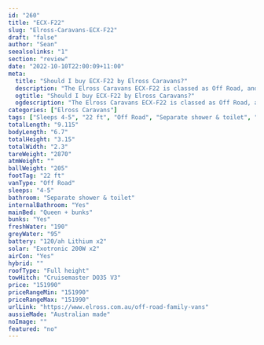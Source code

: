 ```yaml
---
id: "260"
title: "ECX-F22"
slug: "Elross-Caravans-ECX-F22"
draft: "false"
author: "Sean"
seealsolinks: "1"
section: "review"
date: "2022-10-10T22:00:09+11:00"
meta:
  title: "Should I buy ECX-F22 by Elross Caravans?"
  description: "The Elross Caravans ECX-F22 is classed as Off Road, and sleeps 4-5 people. It is Australian made and comes in at 22 ft. It generally has Separate shower & toilet."
  ogtitle: "Should I buy ECX-F22 by Elross Caravans?"
  ogdescription: "The Elross Caravans ECX-F22 is classed as Off Road, and sleeps 4-5 people. It is Australian made and comes in at 22 ft. It generally has Separate shower & toilet."
categories: ["Elross Caravans"]
tags: ["Sleeps 4-5", "22 ft", "Off Road", "Separate shower & toilet", "Full height", "Over 100k"]
totalLength: "9.115"
bodyLength: "6.7"
totalHeight: "3.15"
totalWidth: "2.3"
tareWeight: "2870"
atmWeight: ""
ballWeight: "205"
footTag: "22 ft"
vanType: "Off Road"
sleeps: "4-5"
bathroom: "Separate shower & toilet"
internalBathroom: "Yes"
mainBed: "Queen + bunks"
bunks: "Yes"
freshWater: "190"
greyWater: "95"
battery: "120/ah Lithium x2"
solar: "Exotronic 200W x2"
airCon: "Yes"
hybrid: ""
roofType: "Full height"
towHitch: "Cruisemaster DO35 V3"
price: "151990"
priceRangeMin: "151990"
priceRangeMax: "151990"
urlLink: "https://www.elross.com.au/off-road-family-vans"
aussieMade: "Australian made"
noImage: ""
featured: "no"
---
```

